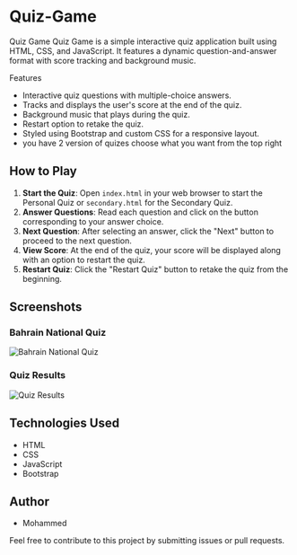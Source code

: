 # Quiz-Game
 Quiz Game
 Quiz Game is a simple interactive quiz application built using HTML, CSS, and JavaScript. It features a dynamic question-and-answer format with score tracking and background music.

Features
- Interactive quiz questions with multiple-choice answers.
- Tracks and displays the user's score at the end of the quiz.
- Background music that plays during the quiz.
- Restart option to retake the quiz.
- Styled using Bootstrap and custom CSS for a responsive layout.
- you have 2 version of quizes choose what you want from the top right


## How to Play

1. **Start the Quiz**: Open `index.html` in your web browser to start the Personal Quiz or `secondary.html` for the Secondary Quiz.
2. **Answer Questions**: Read each question and click on the button corresponding to your answer choice.
3. **Next Question**: After selecting an answer, click the "Next" button to proceed to the next question.
4. **View Score**: At the end of the quiz, your score will be displayed along with an option to restart the quiz.
5. **Restart Quiz**: Click the "Restart Quiz" button to retake the quiz from the beginning.



## Screenshots

### Bahrain National Quiz

![Bahrain National Quiz](https://github.com/user-attachments/assets/07eeff56-6cc3-4001-98cd-58b9154b7e79)


### Quiz Results

![Quiz Results](https://github.com/user-attachments/assets/414c4f92-5c24-432b-8256-7bb421cf8ec6)


## Technologies Used

- HTML
- CSS
- JavaScript
- Bootstrap


## Author

- Mohammed

Feel free to contribute to this project by submitting issues or pull requests.
